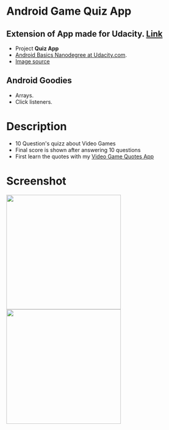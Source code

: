 # Android Game Quiz App 
## Extension of App made for Udacity. [Link](https://github.com/laramartin/android_games_quiz_udacity/blob/master/README.md)

- Project **Quiz App**
- [Android Basics Nanodegree at Udacity.com](https://www.udacity.com/course/android-basics-nanodegree-by-google--nd803).
- [Image source](https://d13yacurqjgara.cloudfront.net/users/59522/screenshots/1917541/attachments/329089/retro-pattern.png)

## Android Goodies
- Arrays.
- Click listeners.

# Description 
- 10 Question's quizz about Video Games
- Final score is shown after answering 10 questions
- First learn the quotes with my [Video Game Quotes App](https://github.com/laramartin/android_video_game_random_quote)

# Screenshot
<img src="https://raw.githubusercontent.com/laramartin/android_games_quiz/master/GamesQuiz/device-2016-09-09-234846.png" width="300"/>
<img src="https://raw.githubusercontent.com/laramartin/android_games_quiz/master/GamesQuiz/device-2016-09-09-234918.png" width="300"/>
